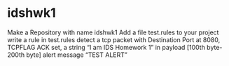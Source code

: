 # idshwk1
Make a Repository with name idshwk1 
Add a file test.rules to your project 
write a rule in test.rules
detect a tcp packet with
Destination Port at 8080, TCPFLAG ACK set, a string “I am IDS Homework 1” in payload [100th byte-200th byte]
alert message “TEST ALERT”

